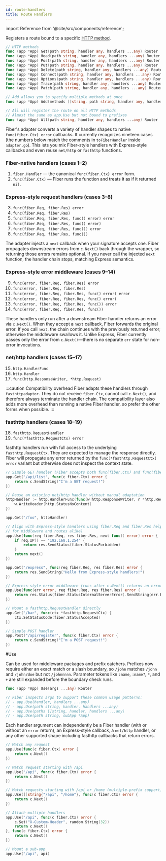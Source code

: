 ```yaml
---
id: route-handlers
title: Route Handlers
---
```


import Reference from '@site/src/components/reference';

Registers a route bound to a specific [HTTP method](https://developer.mozilla.org/en-US/docs/Web/HTTP/Methods).

```go title="Signatures"
// HTTP methods
func (app *App) Get(path string, handler any, handlers ...any) Router
func (app *App) Head(path string, handler any, handlers ...any) Router
func (app *App) Post(path string, handler any, handlers ...any) Router
func (app *App) Put(path string, handler any, handlers ...any) Router
func (app *App) Delete(path string, handler any, handlers ...any) Router
func (app *App) Connect(path string, handler any, handlers ...any) Router
func (app *App) Options(path string, handler any, handlers ...any) Router
func (app *App) Trace(path string, handler any, handlers ...any) Router
func (app *App) Patch(path string, handler any, handlers ...any) Router

// Add allows you to specify multiple methods at once
func (app *App) Add(methods []string, path string, handler any, handlers ...any) Router

// All will register the route on all HTTP methods
// Almost the same as app.Use but not bound to prefixes
func (app *App) All(path string, handler any, handlers ...any) Router
```

Fiber's adapter converts a variety of handler shapes to native
`func(fiber.Ctx) error` callbacks. It currently recognizes nineteen cases (the
numbers below match the comments in `toFiberHandler` inside `adapter.go`). This
lets you mix Fiber-style handlers with Express-style callbacks and even reuse
`net/http` or `fasthttp` functions.

### Fiber-native handlers (cases 1–2)

1. `fiber.Handler` — the canonical `func(fiber.Ctx) error` form.
2. `func(fiber.Ctx)` — Fiber runs the function and treats it as if it returned
   `nil`.

### Express-style request handlers (cases 3–8)

3. `func(fiber.Req, fiber.Res) error`
4. `func(fiber.Req, fiber.Res)`
5. `func(fiber.Req, fiber.Res, func() error) error`
6. `func(fiber.Req, fiber.Res, func() error)`
7. `func(fiber.Req, fiber.Res, func()) error`
8. `func(fiber.Req, fiber.Res, func())`

The adapter injects a `next` callback when your signature accepts one. Fiber
propagates downstream errors from `c.Next()` back through the wrapper, so
returning those errors remains optional. If you never call the injected `next`
function, the handler chain stops, matching Express semantics.

### Express-style error middleware (cases 9–14)

9.  `func(error, fiber.Req, fiber.Res) error`
10. `func(error, fiber.Req, fiber.Res)`
11. `func(error, fiber.Req, fiber.Res, func() error) error`
12. `func(error, fiber.Req, fiber.Res, func() error)`
13. `func(error, fiber.Req, fiber.Res, func()) error`
14. `func(error, fiber.Req, fiber.Res, func())`

These handlers only run after a downstream Fiber handler returns an error via
`c.Next()`. When they accept a `next` callback, Fiber forwards the original
error. If you call `next`, the chain continues with the previously returned
error; otherwise the middleware swallows it. Unlike Express, Fiber currently
passes only the error from `c.Next()`—there is no separate `err` state for
non-error invocations.

### net/http handlers (cases 15–17)

15. `http.HandlerFunc`
16. `http.Handler`
17. `func(http.ResponseWriter, *http.Request)`

:::caution Compatibility overhead
Fiber adapts these handlers through `fasthttpadaptor`. They do not receive
`fiber.Ctx`, cannot call `c.Next()`, and therefore always terminate the handler
chain. The compatibility layer also adds more overhead than running a native
Fiber handler, so prefer the other forms when possible.
:::

### fasthttp handlers (cases 18–19)

18. `fasthttp.RequestHandler`
19. `func(*fasthttp.RequestCtx) error`

fasthttp handlers run with full access to the underlying `fasthttp.RequestCtx`.
They are expected to manage the response directly. Fiber will propagate any
error returned by the `func(*fasthttp.RequestCtx) error` variant but otherwise
does not inspect the context state.

```go title="Examples"
// Simple GET handler (Fiber accepts both func(fiber.Ctx) and func(fiber.Ctx) error)
app.Get("/api/list", func(c fiber.Ctx) error {
    return c.SendString("I'm a GET request!")
})

// Reuse an existing net/http handler without manual adaptation
httpHandler := http.HandlerFunc(func(w http.ResponseWriter, r *http.Request) {
    w.WriteHeader(http.StatusNoContent)
})

app.Get("/foo", httpHandler)

// Align with Express-style handlers using fiber.Req and fiber.Res helpers (works
// for middleware and routes alike)
app.Use(func(req fiber.Req, res fiber.Res, next func() error) error {
    if req.IP() == "192.168.1.254" {
        return res.SendStatus(fiber.StatusForbidden)
    }
    return next()
})

app.Get("/express", func(req fiber.Req, res fiber.Res) error {
    return res.SendString("Hello from Express-style handlers!")
})

// Express-style error middleware (runs after c.Next() returns an error)
app.Use(func(err error, req fiber.Req, res fiber.Res) error {
    return res.Status(fiber.StatusInternalServerError).SendString(err.Error())
})

// Mount a fasthttp.RequestHandler directly
app.Get("/bar", func(ctx *fasthttp.RequestCtx) {
    ctx.SetStatusCode(fiber.StatusAccepted)
})

// Simple POST handler
app.Post("/api/register", func(c fiber.Ctx) error {
    return c.SendString("I'm a POST request!")
})
```

<Reference id="use">#Use</Reference>

Can be used for middleware packages and prefix catchers. Prefixes now require either an exact match or a slash boundary, so `/john` matches `/john` and `/john/doe` but not `/johnnnnn`. Parameter tokens like `:name`, `:name?`, `*`, and `+` are still expanded before the boundary check runs.

```go title="Signature"
func (app *App) Use(args ...any) Router

// Fiber inspects args to support these common usage patterns:
// - app.Use(handler, handlers ...any)
// - app.Use(path string, handler, handlers ...any)
// - app.Use(paths []string, handler, handlers ...any)
// - app.Use(path string, subApp *App)
```

Each handler argument can independently be a Fiber handler (with or without an
`error` return), an Express-style callback, a `net/http` handler, or any other
supported shape including fasthttp callbacks that return errors.

```go title="Examples"
// Match any request
app.Use(func(c fiber.Ctx) error {
    return c.Next()
})

// Match request starting with /api
app.Use("/api", func(c fiber.Ctx) error {
    return c.Next()
})

// Match requests starting with /api or /home (multiple-prefix support)
app.Use([]string{"/api", "/home"}, func(c fiber.Ctx) error {
    return c.Next()
})

// Attach multiple handlers 
app.Use("/api", func(c fiber.Ctx) error {
    c.Set("X-Custom-Header", random.String(32))
    return c.Next()
}, func(c fiber.Ctx) error {
    return c.Next()
})

// Mount a sub-app
app.Use("/api", api)
```
